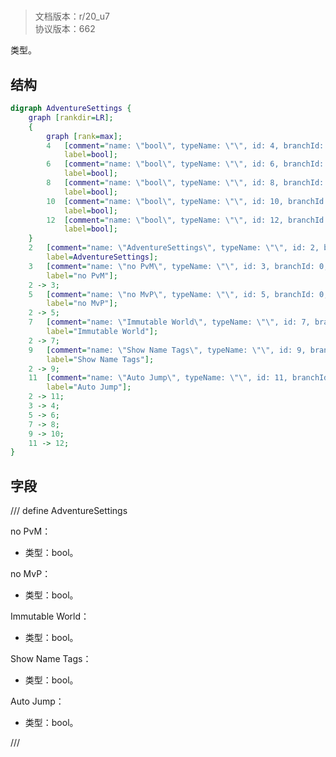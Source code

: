 # <!-- md:samp AdventureSettings -->

> 文档版本：r/20_u7<br/>协议版本：662

<!-- md:samp AdventureSettings -->类型。

## 结构

```dot
digraph AdventureSettings {
	graph [rankdir=LR];
	{
		graph [rank=max];
		4	[comment="name: \"bool\", typeName: \"\", id: 4, branchId: 0, recurseId: -1, attributes: 512, notes: \"\"",
			label=bool];
		6	[comment="name: \"bool\", typeName: \"\", id: 6, branchId: 0, recurseId: -1, attributes: 512, notes: \"\"",
			label=bool];
		8	[comment="name: \"bool\", typeName: \"\", id: 8, branchId: 0, recurseId: -1, attributes: 512, notes: \"\"",
			label=bool];
		10	[comment="name: \"bool\", typeName: \"\", id: 10, branchId: 0, recurseId: -1, attributes: 512, notes: \"\"",
			label=bool];
		12	[comment="name: \"bool\", typeName: \"\", id: 12, branchId: 0, recurseId: -1, attributes: 512, notes: \"\"",
			label=bool];
	}
	2	[comment="name: \"AdventureSettings\", typeName: \"\", id: 2, branchId: 0, recurseId: -1, attributes: 0, notes: \"\"",
		label=AdventureSettings];
	3	[comment="name: \"no PvM\", typeName: \"\", id: 3, branchId: 0, recurseId: -1, attributes: 0, notes: \"\"",
		label="no PvM"];
	2 -> 3;
	5	[comment="name: \"no MvP\", typeName: \"\", id: 5, branchId: 0, recurseId: -1, attributes: 0, notes: \"\"",
		label="no MvP"];
	2 -> 5;
	7	[comment="name: \"Immutable World\", typeName: \"\", id: 7, branchId: 0, recurseId: -1, attributes: 0, notes: \"\"",
		label="Immutable World"];
	2 -> 7;
	9	[comment="name: \"Show Name Tags\", typeName: \"\", id: 9, branchId: 0, recurseId: -1, attributes: 0, notes: \"\"",
		label="Show Name Tags"];
	2 -> 9;
	11	[comment="name: \"Auto Jump\", typeName: \"\", id: 11, branchId: 0, recurseId: -1, attributes: 0, notes: \"\"",
		label="Auto Jump"];
	2 -> 11;
	3 -> 4;
	5 -> 6;
	7 -> 8;
	9 -> 10;
	11 -> 12;
}

```

## 字段

/// define
AdventureSettings

no PvM：<!-- md:samp bool -->

- 类型：bool。

no MvP：<!-- md:samp bool -->

- 类型：bool。

Immutable World：<!-- md:samp bool -->

- 类型：bool。

Show Name Tags：<!-- md:samp bool -->

- 类型：bool。

Auto Jump：<!-- md:samp bool -->

- 类型：bool。


///
